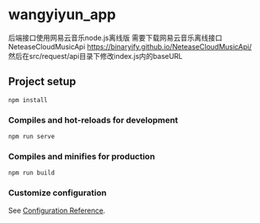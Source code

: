 # wangyiyun_app
后端接口使用网易云音乐node.js离线版
需要下载网易云音乐离线接口NeteaseCloudMusicApi
https://binaryify.github.io/NeteaseCloudMusicApi/
然后在src/request/api目录下修改index.js内的baseURL
## Project setup
```
npm install
```

### Compiles and hot-reloads for development
```
npm run serve
```

### Compiles and minifies for production
```
npm run build
```

### Customize configuration
See [Configuration Reference](https://cli.vuejs.org/config/).

